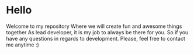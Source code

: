 # Hello
Welcome to my repository
Where we will create fun and awesome things together
As lead developer, it is my job to always be there for you. So if you have any questions in regards to development. Please, feel free to contact me anytime :)
